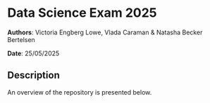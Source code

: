 # Data Science Exam 2025

**Authors**: Victoria Engberg Lowe, Vlada Caraman & Natasha Becker Bertelsen

**Date**: 25/05/2025

## Description
An overview of the repository is presented below. 
```

```
